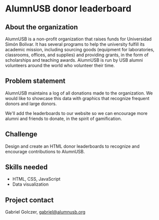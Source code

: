 # AlumnUSB donor leaderboard

## About the organization
AlumnUSB is a non-profit organization that raises funds for Universidad Simón Bolivar. It has several programs to help the university fulfill its academic mission, including sourcing goods (equipment for laboratories, classrooms, offices, and supplies) and providing grants, in the form of scholarships and teaching awards. AlumnUSB is run by USB alumni volunteers around the world who volunteer their time.

## Problem statement
AlumnUSB maintains a log of all donations made to the organization. We would like to showcase this data with graphics that recognize frequent donors and large donors.

We'll add the leaderboards to our website so we can encourage more alumni and friends to donate, in the spirit of gamification.

## Challenge

Design and create an HTML donor leaderboards to recognize and encourage contributions to AlumnUSB.

## Skills needed
- HTML, CSS, JavaScript
- Data visualization

## Project contact
Gabriel Golczer, gabriel@alumnusb.org
